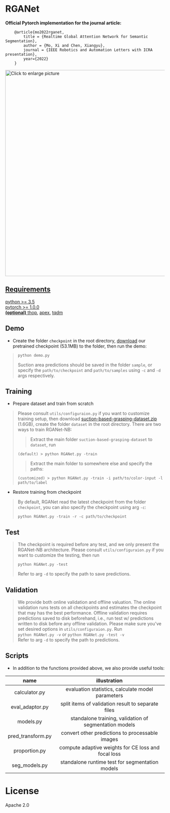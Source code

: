 # RGANet
**Official Pytorch implementation for the journal article:**
```
    @article{mo2022rganet,  
        title = {Realtime Global Attention Network for Semantic Segmentation},
        author = {Mo, Xi and Chen, Xiangyu},
        journal = {IEEE Robotics and Automation Letters with ICRA presentation},
        year={2022}
    }
```  
<a href="https://drive.google.com/uc?export=view&id=1omq84eEIY5sjruHC3MZFUU0ZZ57fbaId"><img src="https://drive.google.com/uc?export=view&id=1omq84eEIY5sjruHC3MZFUU0ZZ57fbaId" style="width: 650px; max-width: 100%; height: auto" title="Click to enlarge picture" />
## Requirements
python >= 3.5  
pytorch >= 1.0.0  
**(optional)** [thop](https://github.com/Lyken17/pytorch-OpCounter), [apex](https://github.com/NVIDIA/apex), [tqdm](https://github.com/tqdm/tqdm)
## Demo
* Create the folder `checkpoint` in the root directory, [download](https://drive.google.com/file/d/1RhP3PK2sjW0Xsh0tOGGya_wz8EcOfOtV/view?usp=sharing) our pretrained checkpoint (53.1MB) to the folder, then run the demo:    
>```
> python demo.py
>```
>Suction area predictions should be saved in the folder `sample`, or specify the `path/to/checkpoint` and `path/to/samples` using `-c` and `-d` args respectively.
## Training
* Prepare dataset and train from scratch  
>Please consult `utils/configuraion.py` if you want to customize training setup, then download [suction-based-grasping-dataset.zip](https://vision.princeton.edu/projects/2017/arc/) (1.6GB), create the folder `dataset` in the root directory. There are two ways to train RGANet-NB:
>>Extract the main folder `suction-based-grasping-dataset` to `dataset`, run
>```
>(default) > python RGANet.py -train
>```
>>Extract the main folder to somewhere else and specify the paths:
>```
>(customized) > python RGANet.py -train -i path/to/color-input -l path/to/label
>```
* Restore training from checkpoint
>By default, RGANet read the latest checkpoint from the folder `checkpoint`, you can also specify the checkpoint using arg `-c`:
>```
> python RGANet.py -train -r -c path/to/checkpoint
>``` 
## Test
>The checkpoint is required before any test, and we only present the RGANet-NB architecture. Please consult `utils/configuraion.py` if you want to customize the testing, then run
>```
> python RGANet.py -test
>```
>Refer to arg `-d` to specify the path to save predictions. 
## Validation
>We provide both online validation and offline valuation. The online validation runs tests on all checkpoints and estimates the checkpoint that may has the best performance. Offline validation requires predictions saved to disk beforehand, i.e., run test w/ predictions written to disk before any offline validation. Please make sure you've set desired options in `utils/configuraion.py`. Run  
>```python RGANet.py -v``` or ```python RGANet.py -test -v```  
>Refer to arg `-d` to specify the path to predictions.
## Scripts
* In addition to the functions provided above, we also provide useful tools:

| name | illustration|
| :-----:| :----: |
| calculator.py | evaluation statistics, calculate model parameters | 
| eval_adaptor.py | split items of validation result to separate files | 
| models.py | standalone training, validation of segmentation models| 
| pred_transform.py | convert other predictions to processable images|
| proportion.py | compute adaptive weights for CE loss and focal loss|
| seg_models.py | standalone runtime test for segmentation models|
# License
Apache 2.0

